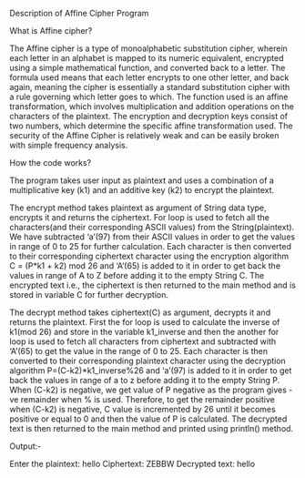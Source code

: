 ﻿Description of Affine Cipher Program


What is Affine cipher?


The Affine cipher is a type of monoalphabetic substitution cipher, wherein each letter in an alphabet is mapped to its numeric equivalent, encrypted using a simple mathematical function, and converted back to a letter. The formula used means that each letter encrypts to one other letter, and back again, meaning the cipher is essentially a standard substitution cipher with a rule governing which letter goes to which. The function used is an affine transformation, which involves multiplication and addition operations on the characters of the plaintext. The encryption and decryption keys consist of two numbers, which determine the specific affine transformation used. The security of the Affine Cipher is relatively weak and can be easily broken with simple frequency analysis.


How the code works?


The program takes user input as plaintext and uses a combination of a multiplicative key (k1) and an additive key (k2) to encrypt the plaintext.


The encrypt method takes plaintext as argument of String data type, encrypts it and returns the ciphertext. For loop is used to fetch all the characters(and their corresponding ASCII values) from the String(plaintext). We have subtracted ‘a’(97) from their ASCII values in order to get the values in range of 0 to 25 for further calculation. Each character is then converted to their corresponding ciphertext character using the encryption algorithm C = (P*k1 + k2) mod 26 and ‘A’(65) is added to it in order to get back the values in range of A to Z before adding it to the empty String C. The encrypted text i.e., the ciphertext is then returned to the main method and is stored in variable C for further decryption.


The decrypt method takes ciphertext(C) as argument, decrypts it and returns the plaintext. First the for loop is used to calculate the inverse of k1(mod 26) and store in the variable k1_inverse and then the another for loop is used to fetch all characters from ciphertext and subtracted with ‘A’(65) to get the value in the range of 0 to 25. Each character is then converted to their corresponding plaintext character using the decryption algorithm P=(C-k2)*k1_inverse%26 and ‘a’(97) is added to it in order to get back the values in range of a to z before adding it to the empty String P.
When (C-k2) is negative, we get value of P negative as the program gives -ve remainder when % is used. Therefore, to get the remainder positive when (C-k2) is negative, C value is incremented by 26 until it becomes positive or equal to 0 and then the value of P is calculated. The decrypted text is then returned to the main method and printed using println() method.


Output:-


Enter the plaintext: hello
Ciphertext: ZEBBW
Decrypted text: hello